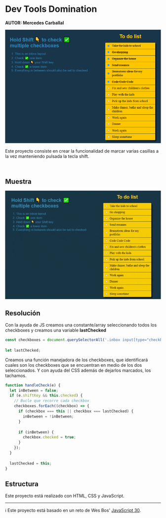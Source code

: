 # Dev Tools Domination

**AUTOR: Mercedes Carballal**

![imgHoldShift](./infoReadme/imgHoldShift.PNG)

Este proyecto consiste en crear la funcionalidad de marcar varias casillas a la vez manteniendo pulsada la tecla shift.

<br >

## Muestra

![gifHoldShift](./infoReadme/gifHoldShift.gif)

## Resolución

Con la ayuda de JS creamos una constante/array seleccionando todos los checkboxes y creamos una variable **lastChecked**

```js
const checkboxes = document.querySelectorAll('.inbox input[type="checkbox"]');

let lastChecked;
```

Creamos una función manejadora de los checkboxes, que identificará cuales son los checkboxes que se encuentran en medio de los dos seleccionados. Y con ayuda del CSS además de dejarlos marcados, los tachamos.

```js
function handleCheck(e) {
  let inBetween = false;
  if (e.shiftKey && this.checked) {
    // Bucle que recorre cada checkbox
    checkboxes.forEach((checkbox) => {
      if (checkbox === this || checkbox === lastChecked) {
        inBetween = !inBetween;
      }

      if (inBetween) {
        checkbox.checked = true;
      }
    });
  }

  lastChecked = this;
}
```

## Estructura

Este proyecto está realizado con HTML, CSS y JavaScript.

---

ℹ️ Este proyecto está basado en un reto de Wes Bos' [JavaScript 30](https://javascript30.com/).
